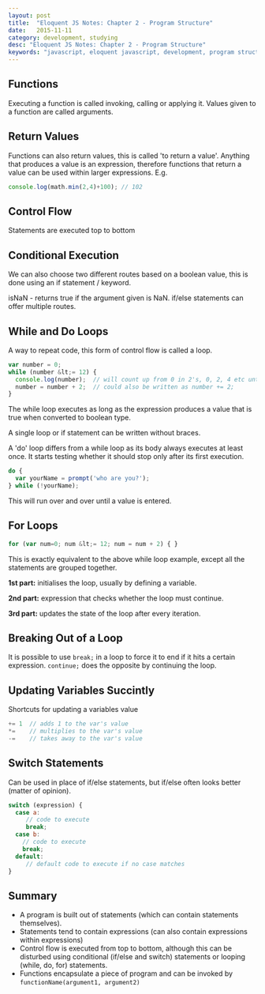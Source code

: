 ```yaml
---
layout: post
title:  "Eloquent JS Notes: Chapter 2 - Program Structure"
date:   2015-11-11
category: development, studying
desc: "Eloquent JS Notes: Chapter 2 - Program Structure"
keywords: "javascript, eloquent javascript, development, program structure, studying, tutorial"
---
```


## Functions
Executing a function is called invoking, calling or applying it. Values given to a function are called arguments.


## Return Values
Functions can also return values, this is called 'to return a value'. Anything that produces a value is an expression, therefore functions that return a value can be used within larger expressions. E.g.

~~~js
console.log(math.min(2,4)+100); // 102
~~~


## Control Flow
Statements are executed top to bottom


## Conditional Execution
We can also choose two different routes based on a boolean value, this is done using an if statement / keyword.

isNaN - returns true if the argument given is NaN.
if/else statements can offer multiple routes.


## While and Do Loops
A way to repeat code, this form of control flow is called a loop.

~~~js
var number = 0;
while (number &lt;= 12) {
  console.log(number);  // will count up from 0 in 2's, 0, 2, 4 etc until 12
  number = number + 2;  // could also be written as number += 2;
}
~~~

The while loop executes as long as the expression produces a value that is true when converted to boolean type.

A single loop or if statement can be written without braces.

A 'do' loop differs from a while loop as its body always executes at least once. It starts testing whether it should stop only after its first execution.

~~~js
do {
  var yourName = prompt('who are you?');
} while (!yourName);
~~~

This will run over and over until a value is entered.


## For Loops
~~~js
for (var num=0; num &lt;= 12; num = num + 2) { }
~~~

This is exactly equivalent to the above while loop example, except all the statements are grouped together.

**1st part:** initialises the loop, usually by defining a variable.

**2nd part:** expression that checks whether the loop must continue.

**3rd part:** updates the state of the loop after every iteration.


## Breaking Out of a Loop
It is possible to use `break;` in a loop to force it to end if it hits a certain expression. `continue;` does the opposite by continuing the loop.


## Updating Variables Succintly
Shortcuts for updating a variables value

~~~js
+= 1  // adds 1 to the var's value
*=    // multiplies to the var's value
-=    // takes away to the var's value
~~~


## Switch Statements
Can be used in place of if/else statements, but if/else often looks better (matter of opinion).

~~~js
switch (expression) {
  case a:
     // code to execute
     break;
  case b:
    // code to execute
    break;
  default:
     // default code to execute if no case matches
}
~~~


## Summary
- A program is built out of statements (which can contain statements themselves).
- Statements tend to contain expressions (can also contain expressions within expressions)
- Control flow is executed from top to bottom, although this can be disturbed using conditional (if/else and switch) statements or looping (while, do, for) statements.
- Functions encapsulate a piece of program and can be invoked by `functionName(argument1, argument2)`